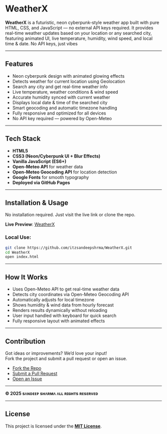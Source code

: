 # WeatherX

**WeatherX** is a futuristic, neon cyberpunk-style weather app built with pure HTML, CSS, and JavaScript — no external API keys required. It provides real-time weather updates based on your location or any searched city, featuring animated UI, live temperature, humidity, wind speed, and local time & date. No API keys, just vibes 

---

## Features

- Neon cyberpunk design with animated glowing effects  
- Detects weather for current location using Geolocation  
- Search any city and get real-time weather info  
- Live temperature, weather conditions & wind speed  
- Accurate humidity synced with current weather  
- Displays local date & time of the searched city  
- Smart geocoding and automatic timezone handling  
- Fully responsive and optimized for all devices  
- No API key required — powered by Open-Meteo  

---

## Tech Stack

- **HTML5**  
- **CSS3 (Neon/Cyberpunk UI + Blur Effects)**  
- **Vanilla JavaScript (ES6+)**  
- **Open-Meteo API** for weather data  
- **Open-Meteo Geocoding API** for location detection  
- **Google Fonts** for smooth typography  
- **Deployed via GitHub Pages**

---

## Installation & Usage

No installation required. Just visit the live link or clone the repo.

**Live Preview**: [WeatherX](https://itzsandeepshrma.github.io/WeatherX)  


### Local Use:
```bash
git clone https://github.com/itzsandeepshrma/WeatherX.git
cd WeatherX
open index.html
```

---

## How It Works

- Uses Open-Meteo API to get real-time weather data  
- Detects city coordinates via Open-Meteo Geocoding API  
- Automatically adjusts for local timezone  
- Shows humidity & wind data from hourly forecast  
- Renders results dynamically without reloading  
- User input handled with keyboard for quick search  
- Fully responsive layout with animated effects

---

## Contribution

Got ideas or improvements? We’d love your input!  
Fork the project and submit a pull request or open an issue.

- [Fork the Repo](https://github.com/itzsandeepshrma/WeatherX/fork)  
- [Submit a Pull Request](https://github.com/itzsandeepshrma/WeatherX/pulls)  
- [Open an Issue](https://github.com/itzsandeepshrma/WeatherX/issues)

---

**© 2025 sᴧɴᴅᴇᴇᴘ sʜᴧʀᴍᴧ ᴧʟʟ ʀɪɢʜᴛs ʀᴇsᴇʀᴠᴇᴅ**

---

## License

This project is licensed under the **[MIT License](https://github.com/itzsandeepshrma/WeatherX/blob/main/LICENSE)**.
